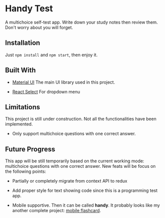 # Handy Test

A multichoice self-test app. Write down your study notes then review them. Don't worry about you will forget.

## Installation

Just `npm install` and `npm start`, then enjoy it.

## Built With

- [Material UI]  The main UI library used in this project.

- [React Select] For dropdown menu

## Limitations

This project is still under construction. Not all the functionalities have been implemented.

- Only support multichoice questions with one correct answer.

## Future Progress

This app will be still temporarily based on the current working mode: multichoice questions with one correct answer. New feats will be focus on the following points:

- Partially or completely migrate from context API to redux

- Add proper style for text showing code since this is a programming test app.

- Mobile supportive. Then it can be called **handy**. It probably looks like my another complete project: [mobile flashcard].

[Material UI]: https://material-ui.com/

[React Select]: https://react-select.com/home

[mobile flashcard]: https://github.com/jerryfishzz/mobile-flashcards
